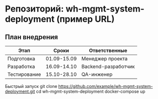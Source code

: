 # Репозиторий: wh-mgmt-system-deployment (пример URL)

## План внедрения
| Этап          | Сроки     | Ответственные       |
|---------------|-----------|---------------------|
| Подготовка    | 01.09-15.09 | Менеджер проекта  |
| Разработка    | 16.09-14.10 | Backend-разработчик|
| Тестирование  | 15.10-28.10 | QA-инженер        |

Быстрый запуск
git clone https://github.com/example/wh-mgmt-system-deployment.git
cd wh-mgmt-system-deployment
docker-compose up
